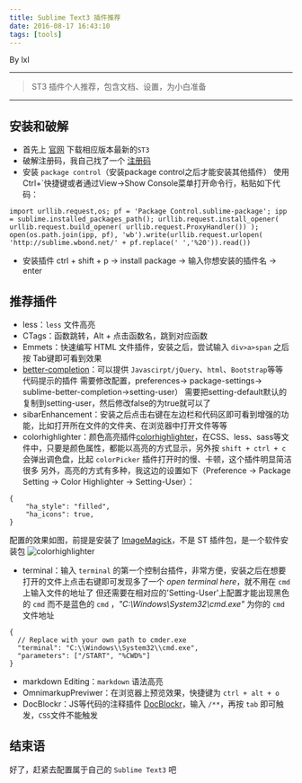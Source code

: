 ```yaml
---
title: Sublime Text3 插件推荐
date: 2016-08-17 16:43:10
tags: [tools]
---
```


By lxl

------

> ST3 插件个人推荐，包含文档、设置，为小白准备

------

## 安装和破解
- 首先上 [官网](http://www.sublimetext.com/3) 下载相应版本最新的`ST3`
- 破解注册码，我自己找了一个 [注册码](http://blog.sina.com.cn/s/blog_7f5571aa0102w3xq.html)
- 安装 `package control`（安装package control之后才能安装其他插件）
使用Ctrl+`快捷键或者通过View->Show Console菜单打开命令行，粘贴如下代码：
``````
import urllib.request,os; pf = 'Package Control.sublime-package'; ipp = sublime.installed_packages_path(); urllib.request.install_opener( urllib.request.build_opener( urllib.request.ProxyHandler()) ); open(os.path.join(ipp, pf), 'wb').write(urllib.request.urlopen( 'http://sublime.wbond.net/' + pf.replace(' ','%20')).read())
``````
- 安装插件 ctrl + shift + p -> install package -> 输入你想安装的插件名 -> enter

## 推荐插件
- less：`less` 文件高亮
- CTags：函数跳转，Alt + 点击函数名，跳到对应函数
- Emmets：快速编写 HTML 文件插件，安装之后，尝试输入 `div>a>span` 之后按 Tab键即可看到效果
- [better-completion](https://github.com/Pleasurazy/Sublime-Better-Completion)：可以提供 `Javascirpt/jQuery`、`html`、`Bootstrap`等等 代码提示的插件 需要修改配置，preferences-> package-settings-> sublime-better-completion->setting-user）
  需要把setting-default默认的复制到setting-user，然后修改false的为true就可以了
- sibarEnhancement：安装之后点击右键在左边栏和代码区即可看到增强的功能，比如打开所在文件的文件夹、在浏览器中打开文件等等
- colorhighlighter：颜色高亮插件[colorhighlighter](https://github.com/Monnoroch/ColorHighlighter)，在CSS、less、sass等文件中，只要是颜色属性，都能以高亮的方式显示，另外按 `shift + ctrl + c` 会弹出调色盘，比起 `colorPicker` 插件打开时的慢、卡顿，这个插件明显简洁很多
另外，高亮的方式有多种，我这边的设置如下（Preference -> Package Setting -> Color Highlighter -> Setting-User）：
````
{
    "ha_style": "filled",
    "ha_icons": true,
}

````
配置的效果如图，前提是安装了 [ImageMagick](http://www.imagemagick.org/script/binary-releases.php)，不是 ST 插件包，是一个软件安装包
![colorhighlighter](https://camo.githubusercontent.com/e13f5346a650e7e3fc2269fd4de3904d78c8fd1e/687474703a2f2f692e696d6775722e636f6d2f55506d456b30392e706e67)

- terminal：输入 `terminal` 的第一个控制台插件，非常方便，安装之后在想要打开的文件上点击右键即可发现多了一个 *open terminal here*，就不用在 `cmd`  上输入文件的地址了
但还需要在相对应的'Setting-User'上配置才能出现黑色的 `cmd` 而不是蓝色的 `cmd` ，*"C:\\Windows\\System32\\cmd.exe"* 为你的 `cmd` 文件地址
`````
{
  // Replace with your own path to cmder.exe
  "terminal": "C:\\Windows\\System32\\cmd.exe",
  "parameters": ["/START", "%CWD%"]
}
`````
- markdown Editing：`markdown` 语法高亮
- OmnimarkupPreviwer：在浏览器上预览效果，快捷键为 `ctrl + alt + o` 
- DocBlockr：JS等代码的注释插件 [DocBlockr](https://github.com/spadgos/sublime-jsdocs)，输入 `/**`，再按 `tab` 即可触发，`CSS`文件不能触发

## 结束语
好了，赶紧去配置属于自己的 `Sublime Text3` 吧
